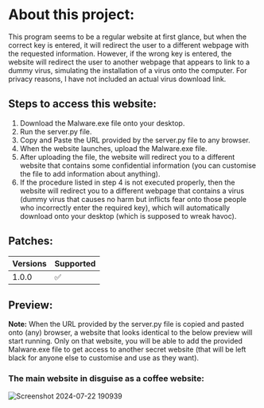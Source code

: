 # About this project:

This program seems to be a regular website at first glance, but when the correct key is entered, it will redirect the user to a different webpage with the requested information. However, if the wrong key is entered, the website will redirect the user to another webpage that appears to link to a dummy virus, simulating the installation of a virus onto the computer. For privacy reasons, I have not included an actual virus download link.

## Steps to access this website:

1) Download the Malware.exe file onto your desktop.
2) Run the server.py file.
3) Copy and Paste the URL provided by the server.py file to any browser.
4) When the website launches, upload the Malware.exe file.
5) After uploading the file, the website will redirect you to a different website that contains some confidential information (you can customise the file to add information about anything).
6) If the procedure listed in step 4 is not executed properly, then the website will redirect you to a different webpage that contains a virus (dummy virus that causes no harm but inflicts fear onto those people who incorrectly enter the required key), which will automatically download onto your desktop (which is supposed to wreak havoc).

## Patches:

| Versions | Supported          |
| -------  | ------------------ |
| 1.0.0    | :white_check_mark: |

## Preview:

<strong>Note:</strong> When the URL provided by the server.py file is copied and pasted onto (any) browser, a website that looks identical to the below preview will start running. Only on that website, you will be able to add the provided Malware.exe file to get access to another secret website (that will be left black for anyone else to customise and use as they want).

### The main website in disguise as a coffee website:
![Screenshot 2024-07-22 190939](https://github.com/user-attachments/assets/30883ed6-4395-4f10-8e5b-2c21ceb14615)
